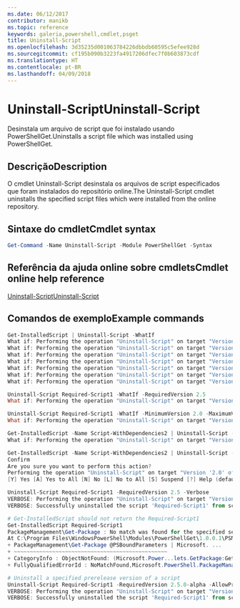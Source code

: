 ```yaml
---
ms.date: 06/12/2017
contributor: manikb
ms.topic: reference
keywords: galeria,powershell,cmdlet,psget
title: Uninstall-Script
ms.openlocfilehash: 3d35235d001063784226dbbdb60595c5efee928d
ms.sourcegitcommit: cf195b090b3223fa4917206dfec7f0b603873cdf
ms.translationtype: HT
ms.contentlocale: pt-BR
ms.lasthandoff: 04/09/2018
---
```

# <a name="uninstall-script"></a><span data-ttu-id="a4024-103">Uninstall-Script</span><span class="sxs-lookup"><span data-stu-id="a4024-103">Uninstall-Script</span></span>

<span data-ttu-id="a4024-104">Desinstala um arquivo de script que foi instalado usando PowerShellGet.</span><span class="sxs-lookup"><span data-stu-id="a4024-104">Uninstalls a script file which was installed using PowerShellGet.</span></span>

## <a name="description"></a><span data-ttu-id="a4024-105">Descrição</span><span class="sxs-lookup"><span data-stu-id="a4024-105">Description</span></span>

<span data-ttu-id="a4024-106">O cmdlet Uninstall-Script desinstala os arquivos de script especificados que foram instalados do repositório online.</span><span class="sxs-lookup"><span data-stu-id="a4024-106">The Uninstall-Script cmdlet uninstalls the specified script files which were installed from the online repository.</span></span>

## <a name="cmdlet-syntax"></a><span data-ttu-id="a4024-107">Sintaxe do cmdlet</span><span class="sxs-lookup"><span data-stu-id="a4024-107">Cmdlet syntax</span></span>

```powershell
Get-Command -Name Uninstall-Script -Module PowerShellGet -Syntax
```
## <a name="cmdlet-online-help-reference"></a><span data-ttu-id="a4024-108">Referência da ajuda online sobre cmdlets</span><span class="sxs-lookup"><span data-stu-id="a4024-108">Cmdlet online help reference</span></span>

[<span data-ttu-id="a4024-109">Uninstall-Script</span><span class="sxs-lookup"><span data-stu-id="a4024-109">Uninstall-Script</span></span>](http://go.microsoft.com/fwlink/?LinkId=619789)

## <a name="example-commands"></a><span data-ttu-id="a4024-110">Comandos de exemplo</span><span class="sxs-lookup"><span data-stu-id="a4024-110">Example commands</span></span>

```powershell
Get-InstalledScript | Uninstall-Script -WhatIf
What if: Performing the operation "Uninstall-Script" on target "Version '2.5' of script 'Required-Script3'".
What if: Performing the operation "Uninstall-Script" on target "Version '1.0' of script 'Demo-Script'".
What if: Performing the operation "Uninstall-Script" on target "Version '2.5' of script 'Fabrikam-Script'".
What if: Performing the operation "Uninstall-Script" on target "Version '2.5' of script 'Fabrikam-ServerScript'".
What if: Performing the operation "Uninstall-Script" on target "Version '2.5' of script 'Required-Script1'".
What if: Performing the operation "Uninstall-Script" on target "Version '2.5' of script 'Required-Script2'".
What if: Performing the operation "Uninstall-Script" on target "Version '2.0' of script 'Script-WithDependencies2'".

Uninstall-Script Required-Script1 -WhatIf -RequiredVersion 2.5
What if: Performing the operation "Uninstall-Script" on target "Version '2.5' of script 'Required-Script1'".

Uninstall-Script Required-Script1 -WhatIf -MinimumVersion 2.0 -MaximumVersion 3.0
What if: Performing the operation "Uninstall-Script" on target "Version '2.5' of script 'Required-Script1'".

Get-InstalledScript -Name Script-WithDependencies2 | Uninstall-Script -WhatIf
What if: Performing the operation "Uninstall-Script" on target "Version '2.0' of script 'Script-WithDependencies2'".

Get-InstalledScript -Name Script-WithDependencies2 | Uninstall-Script -Confirm
Confirm
Are you sure you want to perform this action?
Performing the operation "Uninstall-Script" on target "Version '2.0' of script 'Script-WithDependencies2'".
[Y] Yes [A] Yes to All [N] No [L] No to All [S] Suspend [?] Help (default is "Y"): N

Uninstall-Script Required-Script1 -RequiredVersion 2.5 -Verbose
VERBOSE: Performing the operation "Uninstall-Script" on target "Version '2.5' of script 'Required-Script1'".
VERBOSE: Successfully uninstalled the script 'Required-Script1' from script base 'C:\Users\manikb\Documents\WindowsPowerShell\Scripts'.

# Get-InstalledScript should not return the Required-Script1
Get-InstalledScript Required-Script1
PackageManagement\Get-Package : No match was found for the specified search criteria and script names 'Required-Script1'.
At C:\Program Files\WindowsPowerShell\Modules\PowerShellGet\1.0.0.1\PSModule.psm1:3142 char:9
+ PackageManagement\Get-Package @PSBoundParameters | Microsoft. ...
+ ~~~~~~~~~~~~~~~~~~~~~~~~~~~~~~~~~~~~~~~~~~~~~~~~
+ CategoryInfo : ObjectNotFound: (Microsoft.Power...lets.GetPackage:GetPackage) [Get-Package], Exception
+ FullyQualifiedErrorId : NoMatchFound,Microsoft.PowerShell.PackageManagement.Cmdlets.GetPackage

# Uninstall a specified prerelease version of a script
Uninstall-Script Required-Script1 -RequiredVersion 2.5.0-alpha -AllowPrerelease -Verbose
VERBOSE: Performing the operation "Uninstall-Script" on target "Version '2.5.0-alpha' of script 'Required-Script1'".
VERBOSE: Successfully uninstalled the script 'Required-Script1' from script base 'C:\Users\manikb\Documents\WindowsPowerShell\Scripts'.

```